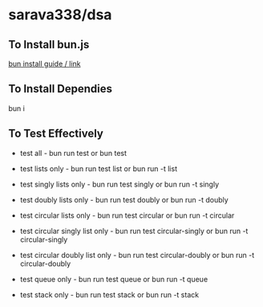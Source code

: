 # sarava338/dsa

## To Install bun.js 

[bun install guide / link](https://bun.sh/docs/installation)

## To Install Dependies

bun i


## To Test Effectively

- test all - bun run test or bun test

- test lists only - bun run test list or bun run -t list
- test singly lists only - bun run test singly or bun run -t singly
- test doubly lists only - bun run test doubly or bun run -t doubly
- test circular lists only - bun run test circular or bun run -t circular
- test circular singly list only - bun run test circular-singly or bun run -t circular-singly
- test circular doubly list only - bun run test circular-doubly or bun run -t circular-doubly

- test queue only - bun run test queue or bun run -t queue

- test stack only - bun run test stack or bun run -t stack
